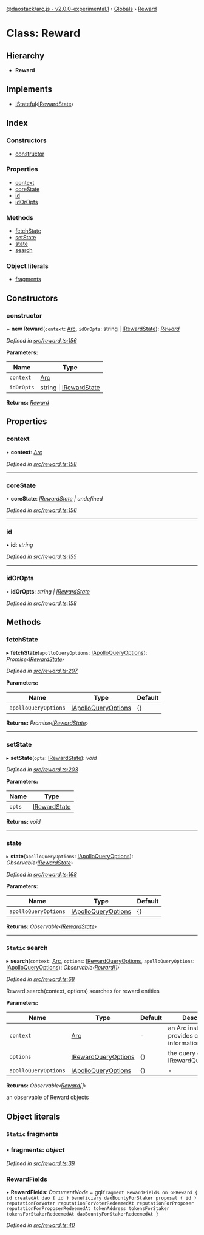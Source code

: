 [@daostack/arc.js - v2.0.0-experimental.1](../README.md) › [Globals](../globals.md) › [Reward](reward.md)

# Class: Reward

## Hierarchy

* **Reward**

## Implements

* [IStateful](../interfaces/istateful.md)‹[IRewardState](../interfaces/irewardstate.md)›

## Index

### Constructors

* [constructor](reward.md#constructor)

### Properties

* [context](reward.md#context)
* [coreState](reward.md#corestate)
* [id](reward.md#id)
* [idOrOpts](reward.md#idoropts)

### Methods

* [fetchState](reward.md#fetchstate)
* [setState](reward.md#setstate)
* [state](reward.md#state)
* [search](reward.md#static-search)

### Object literals

* [fragments](reward.md#static-fragments)

## Constructors

###  constructor

\+ **new Reward**(`context`: [Arc](arc.md), `idOrOpts`: string | [IRewardState](../interfaces/irewardstate.md)): *[Reward](reward.md)*

*Defined in [src/reward.ts:156](https://github.com/daostack/arc.js/blob/6c661ff/src/reward.ts#L156)*

**Parameters:**

Name | Type |
------ | ------ |
`context` | [Arc](arc.md) |
`idOrOpts` | string &#124; [IRewardState](../interfaces/irewardstate.md) |

**Returns:** *[Reward](reward.md)*

## Properties

###  context

• **context**: *[Arc](arc.md)*

*Defined in [src/reward.ts:158](https://github.com/daostack/arc.js/blob/6c661ff/src/reward.ts#L158)*

___

###  coreState

• **coreState**: *[IRewardState](../interfaces/irewardstate.md) | undefined*

*Defined in [src/reward.ts:156](https://github.com/daostack/arc.js/blob/6c661ff/src/reward.ts#L156)*

___

###  id

• **id**: *string*

*Defined in [src/reward.ts:155](https://github.com/daostack/arc.js/blob/6c661ff/src/reward.ts#L155)*

___

###  idOrOpts

• **idOrOpts**: *string | [IRewardState](../interfaces/irewardstate.md)*

*Defined in [src/reward.ts:158](https://github.com/daostack/arc.js/blob/6c661ff/src/reward.ts#L158)*

## Methods

###  fetchState

▸ **fetchState**(`apolloQueryOptions`: [IApolloQueryOptions](../interfaces/iapolloqueryoptions.md)): *Promise‹[IRewardState](../interfaces/irewardstate.md)›*

*Defined in [src/reward.ts:207](https://github.com/daostack/arc.js/blob/6c661ff/src/reward.ts#L207)*

**Parameters:**

Name | Type | Default |
------ | ------ | ------ |
`apolloQueryOptions` | [IApolloQueryOptions](../interfaces/iapolloqueryoptions.md) |  {} |

**Returns:** *Promise‹[IRewardState](../interfaces/irewardstate.md)›*

___

###  setState

▸ **setState**(`opts`: [IRewardState](../interfaces/irewardstate.md)): *void*

*Defined in [src/reward.ts:203](https://github.com/daostack/arc.js/blob/6c661ff/src/reward.ts#L203)*

**Parameters:**

Name | Type |
------ | ------ |
`opts` | [IRewardState](../interfaces/irewardstate.md) |

**Returns:** *void*

___

###  state

▸ **state**(`apolloQueryOptions`: [IApolloQueryOptions](../interfaces/iapolloqueryoptions.md)): *Observable‹[IRewardState](../interfaces/irewardstate.md)›*

*Defined in [src/reward.ts:168](https://github.com/daostack/arc.js/blob/6c661ff/src/reward.ts#L168)*

**Parameters:**

Name | Type | Default |
------ | ------ | ------ |
`apolloQueryOptions` | [IApolloQueryOptions](../interfaces/iapolloqueryoptions.md) |  {} |

**Returns:** *Observable‹[IRewardState](../interfaces/irewardstate.md)›*

___

### `Static` search

▸ **search**(`context`: [Arc](arc.md), `options`: [IRewardQueryOptions](../interfaces/irewardqueryoptions.md), `apolloQueryOptions`: [IApolloQueryOptions](../interfaces/iapolloqueryoptions.md)): *Observable‹[Reward](reward.md)[]›*

*Defined in [src/reward.ts:68](https://github.com/daostack/arc.js/blob/6c661ff/src/reward.ts#L68)*

Reward.search(context, options) searches for reward entities

**Parameters:**

Name | Type | Default | Description |
------ | ------ | ------ | ------ |
`context` | [Arc](arc.md) | - | an Arc instance that provides connection information |
`options` | [IRewardQueryOptions](../interfaces/irewardqueryoptions.md) |  {} | the query options, cf. IRewardQueryOptions |
`apolloQueryOptions` | [IApolloQueryOptions](../interfaces/iapolloqueryoptions.md) |  {} | - |

**Returns:** *Observable‹[Reward](reward.md)[]›*

an observable of Reward objects

## Object literals

### `Static` fragments

### ▪ **fragments**: *object*

*Defined in [src/reward.ts:39](https://github.com/daostack/arc.js/blob/6c661ff/src/reward.ts#L39)*

###  RewardFields

• **RewardFields**: *DocumentNode* =  gql`fragment RewardFields on GPReward {
      id
      createdAt
      dao {
        id
      }
      beneficiary
      daoBountyForStaker
      proposal {
         id
      }
      reputationForVoter
      reputationForVoterRedeemedAt
      reputationForProposer
      reputationForProposerRedeemedAt
      tokenAddress
      tokensForStaker
      tokensForStakerRedeemedAt
      daoBountyForStakerRedeemedAt
    }`

*Defined in [src/reward.ts:40](https://github.com/daostack/arc.js/blob/6c661ff/src/reward.ts#L40)*

